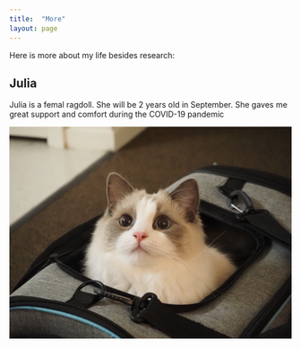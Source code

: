 ```yaml
---
title:  "More"
layout: page
---
```


Here is more about my life besides research: 


## Julia 

Julia is a femal ragdoll. She will be 2 years old in September. She gaves me great support and comfort during the COVID-19 pandemic

![Julia](https://github.com/JiasuWang/jiasuwang.github.io/blob/master/fig/julia1.JPG)
